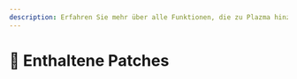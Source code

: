 ```yaml
---
description: Erfahren Sie mehr über alle Funktionen, die zu Plazma hinzugefügt wurden.
---
```


# 📑 Enthaltene Patches

